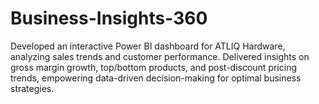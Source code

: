 # Business-Insights-360
Developed an interactive Power BI dashboard for ATLIQ Hardware, analyzing sales trends and customer performance. Delivered insights on gross margin growth, top/bottom products, and post-discount pricing trends, empowering data-driven decision-making for optimal business strategies.
